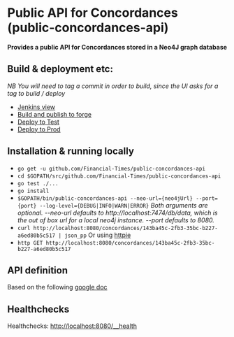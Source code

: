 # Public API for Concordances (public-concordances-api)
__Provides a public API for Concordances stored in a Neo4J graph database__

## Build & deployment etc:
_NB You will need to tag a commit in order to build, since the UI asks for a tag to build / deploy_
* [Jenkins view](http://ftjen10085-lvpr-uk-p:8181/view/JOBS-public-concordances-api/)
* [Build and publish to forge](http://ftjen10085-lvpr-uk-p:8181/job/public-concordances-api-build)
* [Deploy to Test](http://ftjen10085-lvpr-uk-p:8181/view/JOBS-public-concordances-api/job/public-concordances-api-deploy-test/)
* [Deploy to Prod](http://ftjen10085-lvpr-uk-p:8181/view/JOBS-public-concordances-api/job/public-concordances-api-deploy-to-prod/)

## Installation & running locally
* `go get -u github.com/Financial-Times/public-concordances-api`
* `cd $GOPATH/src/github.com/Financial-Times/public-concordances-api`
* `go test ./...`
* `go install`
* `$GOPATH/bin/public-concordances-api --neo-url={neo4jUrl} --port={port} --log-level={DEBUG|INFO|WARN|ERROR}`
_Both arguments are optional.
--neo-url defaults to http://localhost:7474/db/data, which is the out of box url for a local neo4j instance.
--port defaults to 8080._
* `curl http://localhost:8080/concordances/143ba45c-2fb3-35bc-b227-a6ed80b5c517 | json_pp`
Or using [httpie](https://github.com/jkbrzt/httpie)
* `http GET http://localhost:8080/concordances/143ba45c-2fb3-35bc-b227-a6ed80b5c517`

## API definition
Based on the following [google doc](https://docs.google.com/a/ft.com/document/d/1onyyb-XoByB00RQNZvjNoL_IsO_eHKe-vOpUuAVHyJE)

## Healthchecks
Healthchecks: [http://localhost:8080/__health](http://localhost:8080/__health)
